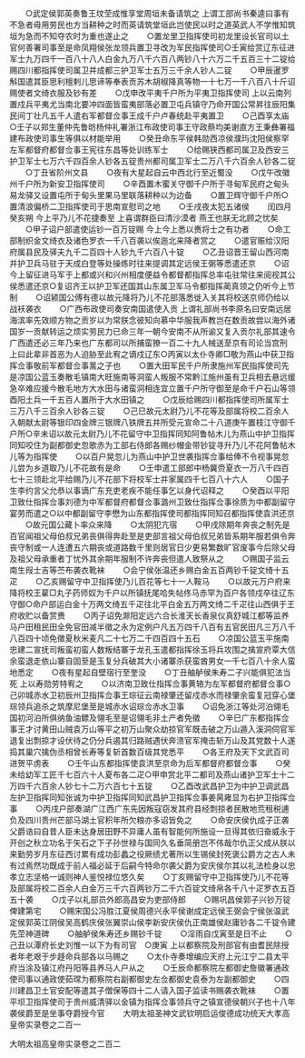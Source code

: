 <!-- { "loadSidebar": true } -->
　　○武定侯郭英奏鲁王坟茔成惟享堂周垣未备请筑之  上谓工部尚书秦逵曰事有不急者毋用劳民也方当耕种之时而英请筑堂垣此岂使民以时之道英武人不学惟知筑垣为急而不知夺农时为重也遂止之
　　○置龙里卫指挥使司初龙里设长官司以土官何善署司事至是命凤翔侯张龙领兵置卫寻改为军民指挥使司○壬寅给赏辽东征进军士九万四千一百八十八人白金九万八千六百八两钞八十六万二千五百三十二锭给赐四川都指挥使司属卫并成都三护卫军士五万三千余人钞人二锭
　　○甲辰暹罗斛国遣其臣思利檀剌儿思谛等奉表贡苏木胡椒降真等物一十七万一千八百八十斤诏赐使者文绮衣服及钞有差
　　○戊申改平夷千户所为平夷卫指挥使司  上以云南列置戍兵平夷尤当南北要冲四面皆蛮夷部落必置卫屯兵镇守乃命开国公常昇往辰阳集民间丁壮凡五千人遣右军都督佥事王成千户卢春统赴平夷置卫
　　○己酉享太庙○壬子以郑生董仲先鲁昉杨仲礼署浙江布政使司事王守政蔡均美谢直方王秉彝署福建布政使司事生等俱以材能举用
　　○癸丑命东平侯韩勋西凉侯濮玙沈阳侯察罕左军都督府都督佥事王宪往东昌等处训练军士
　　○给赐狭西都司属卫及西安三护卫军士七万六千四百余人钞各五锭贵州都司属卫军士二万八千六百余人钞各二锭
　　○丁丑省阶州文县
　　○夜有大星起自云中西北行至近蜀没
　　○戊午改徽州千户所为新安卫指挥使司
　　○辛酉置木蜜关守御千户所于寻甸军民府之甸头易龙驿又设置屯所于甸头里果马里联落耕种以为边备
　　○置卫辉守御千户所○置清浪偏桥二卫指挥使司于思南宣慰司之地
　　○壬戌夜太犯五诸侯
　　闰四月癸亥朔  今上平乃儿不花捷奏至  上喜谓群臣曰清沙漠者  燕王也朕无北顾之忧矣
　　○甲子诏户部遣使运钞一百万锭赐  今上今上悉以赉将士之有功者
　　○命工部制织金文绮衣及诸色罗衣一千八百袭以俟迤北来降者赏之
　　○遣官赈给汉阳府属县民及驿夫九千二百四十人钞九千六百八十锭
　　○乙丑诏晋王留山西河南并护卫兵马驻于天成白登等处操练时往来提调其定远侯王弼等悉遣还京
　　○诏  今上留征进马军于上都或兴和兴州相度便益令都督都指挥总率屯驻常往来阅视其公侯悉遣还京○复诏齐王以护卫军还国其山东属卫军马令都指挥蔺真领之仍听今上节制
　　○诏颍国公傅有德以故元降将乃儿不花部落悉徙入关其将校送京师仍给以战袄袭衣
　　○广西布政使司奏安南国遣使入贡  上谓礼部尚书李原名曰安南远居海滨率先效顺方物之贡岁以为常朕念彼知向慕中华服我声教岂在数贡故尝以海外诸国岁一贡献转运之烦实劳民力已命三年一朝今安南不从所谕又复入贡尔礼部其速令广西遣还必三年乃来也广东都司以所捕蛮獠一百二十九人械送至京有司论当宫刑  上曰此辈非首恶为人迫胁至此宥之谪戍辽东○丙寅以太仆寺卿□敬为燕山中获卫指挥佥事敬前军都督佥事暠之子也
　　○置大田军民千户所隶施州军民指挥使司先是凉国公蓝玉奏散毛镇南大旺施南等洞蛮人叛服不常黔江施州虽有卫兵相去悬远缓急卒难应援今散毛地方大水田与诸蛮洞相连宜立置千户所守御至是命千户石山等领酉阳土兵一千五百人置所于大水田镇之
　　○戊辰给赐四川都指挥使司所属军士三万八千三百余人钞各三锭
　　○己巳故元太尉乃儿不花等及部属将校二百余人入朝献太尉等银印四金牌三银牌八铁牌五并所受元宣命二十八道庚午置枝江守御千户所○辛未诏以故元太尉乃儿不花留守中卫指挥同知阿鲁帖木儿为燕山中护卫指挥同知咬住为副都御史忽歌赤为工部右侍郎各赐纱帽金带钞锭寻升乃儿不花阿鲁帖木儿等为指挥使
　　○以百户晃忽儿为燕山中护卫世袭指挥佥事给俸不令视事晃忽儿尝为乡道取乃儿不花故有是命
　　○壬申遣工部郎中杨冀赍夏衣一万八千四百七十三领赴北平给赐乃儿不花部下将校军士并家属四千七百八十六人
　　○国子生李约言父允恭以事谪广东充吏老疾不能任事乞以身代诏释之
　　○癸酉以平阳卫致仕指挥佥事刘德为中军都督府都督佥事潞州卫致仕指挥佥事徐质为中都副留守宴劳而遣之○以中都副留守李懋为山东都指挥使司都指挥同知召都指挥使袁洪还京
　　○故元国公藏卜率众来降
　　○太阴犯亢宿
　　○甲戌除期年奔丧之制先是百官闻祖父母伯叔兄弟丧俱得奔赴至是吏部言祖父母伯叔兄弟皆系期年服若俱令奔丧守制或一人连遭五六期丧或道路数千里则居官日少更易繁数旷官废事今后除父母及祖父母承重者丁忧外其余期年服制不许奔丧但遣人致祭从之
　　○赐国子监云南生叚士吉等苎布袭衣靴袜
　　○会宁侯张温还乡赐白金五百两钞千锭文绮十五疋
　　○乙亥赐留守中卫指挥使乃儿百花等七十一人鞍马
　　○以故元万户府来降将校王雚□丸子药师奴为千户以所镇抚尾哈失帖佟马赤罕为百户各领戍卒往辽东守御○命户部运白金十万两文绮五千疋往北平白金五万两文绮二千疋往山西俱于王府收贮以备赏赉
　　○丙子诏免滁阳定远六合长淮天长香泉仪真舒城江都等监养马户田租民田全免官田减半徵之永为定例户凡五万四千八百有五官民田凡三万八千八百四十顷免徵夏秋米麦凡二十七万二千四百四十五石
　　○凉国公蓝玉平施南忠建二宣抚司叛蛮初蛮人数叛结寨于龙孔玉遣都指挥徐玉将兵攻围之擒宣府覃大信余蛮退走依山寨自固至是玉复分兵破其大小诸寨杀获蛮酋男女一千七百八十余人蛮地悉定
　　○夜有星起自壁宿行至奎没
　　○丁丑舳舻侯朱寿二子兴能俱犯法当死  上以寿勋劳特宥之
　　○以济南卫致仕指挥佥事黄辂为左军都督府都督佥事○己卯城赤水卫初辰州卫指挥佥事王琮征云南禄肇还留戍赤水而禄肇余蛮复冠穿心堡琮领兵追杀之筑摩尼堡至是城赤水诏琮佥赤水卫事
　　○诏免浙江等处河泊翎毛国初河泊所俱纳鱼油鳔及翎毛至是诏翎毛非土产者免徵
　　○辛巳广东都指挥佥事王才讨黄田山贼袁万山等平之初万山聚众劫掠官军既击破之万山遁入溪洞伺官军退复出剽掠才设伏待之仍分兵遏其归路贼遇伏奔溃官军掩击斩万山及其党数十人遂捣其巢穴擒伪丞相曾长寿等复斩首数百级其党悉平
　　○各王府及天下文武百司进贺平虏表
　　○壬午山东都指挥使袁洪至京命为后军都督府都督佥事
　　○癸未给幼军工匠千七百六十人夏布各二疋○甲申赏北平二都司及燕山诸护卫军士十二万四千六百余人钞七十二万六百七十五锭
　　○乙酉改武昌护卫为中护卫调武昌左护卫指挥同知张诚为中护卫指挥同知武昌护卫指挥佥事姜昺雍显为右护卫指挥佥事
　　○丙戌户部奏湖广江西广东先因叛寇窃发其府县经剽掠者民散地荒租税逋负及四川贵州芒部马湖土官积年所欠粮亦多诏皆免之
　　○命安庆侯仇成子正袭父爵诰曰自昔人臣未达身居田野不异庸人虽有智能何所施设一旦得其依归奋威永于开创之秋立功名于矢石之下子孙世禄与国同久名垂简册岂不伟哉尔仇正父成从朕以来勤劳岁月东征西讨累有成功彭蠡之役厥绩尤著所以生锡侯封死褒公爵方之古人未有过焉然功既成于前人福必延于后嗣今特命尔袭父爵为安庆侯尔其以礼法检身以忠孝立志坚格一诚则神人鉴悦禄位悠久矣
　　○丁亥赐留守中卫指挥使乃儿不花等及部属将校二百余人白金万三千六百两钞万二千六百锭文绮帛各千八十疋罗衣五百五十袭
　　○戊子以礼部员外郎高昌安为吏部侍郎
　　○赐巩昌侯郭子兴钞万锭俾建第宅
　　○赐宋国公冯胜江夏侯周德兴永平侯谢成定远侯王弼会宁侯张温武定侯郭英江阴侯吴高鹤庆侯张翼崇山侯李新安庆侯仇正南雄侯赵庸钞各二千锭令建先茔神道碑
　　○舳舻侯朱寿还乡赐钞千锭
　　○淫雨自戊寅至是日不止
　　○己丑以潭府长史刘惟一以下为有司官　○庚寅  上以都察院及刑部官有由耆民除授者年老艰于步趍命兵部各以马赐之
　　○太仆寺奏增编应天府上元江宁二县太平府当涂及镇江府丹阳等县养马人户从之
　　○壬辰命都察院左都御史詹徽署通政使司事以通政使茹瑺为都察院右副都御史左佥都御史袁泰为左副都御史
　　○四川建昌卫土官安配等遣其子僧保等四十二人请入国子监读书赐袭衣靴袜
　　○置平坝卫指挥使司于贵州威清驿以金镇为指挥佥事领兵守之镇宣德侯朝兴子也十八年袭侯爵至是坐事夺爵授今官
　　大明太祖圣神文武钦明启运俊德成功统天大孝高皇帝实录卷之二百一


大明太祖高皇帝实录卷之二百二
